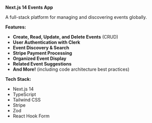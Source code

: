 **Next.js 14 Events App**

A full-stack platform for managing and discovering events globally.

**Features:**

- **Create, Read, Update, and Delete Events** (CRUD)
- **User Authentication with Clerk**
- **Event Discovery & Search**
- **Stripe Payment Processing**
- **Organized Event Display**
- **Related Event Suggestions**
- **And More!** (including code architecture best practices) 

**Tech Stack:**

- Next.js 14
- TypeScript
- Tailwind CSS
- Stripe
- Zod
- React Hook Form
